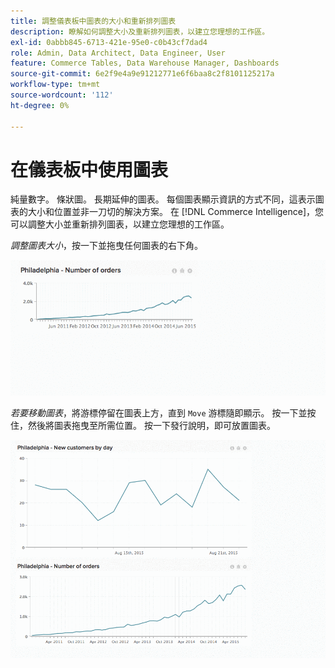 ```yaml
---
title: 調整儀表板中圖表的大小和重新排列圖表
description: 瞭解如何調整大小及重新排列圖表，以建立您理想的工作區。
exl-id: 0abbb845-6713-421e-95e0-c0b43cf7dad4
role: Admin, Data Architect, Data Engineer, User
feature: Commerce Tables, Data Warehouse Manager, Dashboards
source-git-commit: 6e2f9e4a9e91212771e6f6baa8c2f8101125217a
workflow-type: tm+mt
source-wordcount: '112'
ht-degree: 0%

---
```


# 在儀表板中使用圖表

純量數字。 條狀圖。 長期延伸的圖表。 每個圖表顯示資訊的方式不同，這表示圖表的大小和位置並非一刀切的解決方案。 在 [!DNL Commerce Intelligence]，您可以調整大小並重新排列圖表，以建立您理想的工作區。

*調整圖表大小*，按一下並拖曳任何圖表的右下角。

![調整圖表大小](../../assets/Resize_Chart_in_Dashboard.gif)

*若要移動圖表*，將游標停留在圖表上方，直到 `Move` 游標隨即顯示。 按一下並按住，然後將圖表拖曳至所需位置。 按一下發行說明，即可放置圖表。

![移動圖](../../assets/Move_Chart_in_Dashboard.gif)
